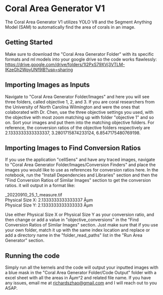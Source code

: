 
# Coral Area Generator V1

The Coral Area Generator V1 utilizes YOLO V8 and the Segment Anything Model (SAM) to automatically find the area of corals in an image. 

## Getting Started

Make sure to download the "Coral Area Generator Folder" with its specific formats and ml models into your google drive so the code works flawlessly: https://drive.google.com/drive/folders/1I2PxS79XVj3VTLM-lKzeGh2WqyUNf9IB?usp=sharing

## Importing Images as Inputs

Navigate to "Coral Area Generator Folder/Images" and here you will see three folders, called objective 1, 2, and 3. If you are coral researchers from the University of North Carolina Wilmington and were the ones that colaborated with Dr. Chen, use the three objective settings you used, with the objective with most zoom matching up with folder "objective 1" and so on. Sort your images and put them into the matching objective folders. For reference, the conversion ratios of the objective folders respectively are 2.1333333333333337, 3.2801715874233124, 6.8547175480769198. 

## Importing Images to Find Conversion Ratios

If you use the application "cellSens" and have any traced images, navigate to "Coral Area Generator Folder/Images/Conversion Finders" and place the images you would like to use as references for conversion ratios here. In the notebook, run the "Install Dependencies and Libraries" section and then the "Find Conversion Ratios of Similar Images" section to get the conversion ratios. it will output in a format like:

_20220910_25_1_measure.tif\
Physical Size X: 2.1333333333333337 Âµm\
Physical Size Y: 2.1333333333333333 Âµm

Use either Physical Size X or Physical Size Y as your conversion ratio, and then change or add a value in "objective_conversions" in the "Find Conversion Ratios of Similar Images" section. Just make sure that if you use your own folder, match it up with the same index location and replace or add a directory name in the "folder_read_paths" list in the "Run Area Generator" section.

## Running the code

Simply run all the kernels and the code will output your inputted images with a blue mask in the "Coral Area Generator Folder/Code Output" folder with a excel sheet with all the areas in Âµm^2 and related file name. If you have any issues, email me at richardszhao@gmail.com and I will reach out to you ASAP.

